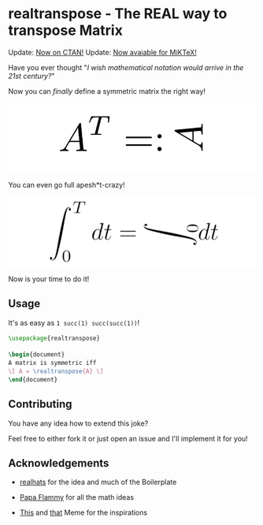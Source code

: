 # realtranspose - The REAL way to transpose Matrix

Update: [Now on CTAN!](https://ctan.org/pkg/realtranspose)
Update: [Now avaiable for MiKTeX!](https://miktex.org/packages/realtranspose)

Have you ever thought "*I wish mathematical notation would arrive in the 21st century?*"

Now you can *finally* define a symmetric matrix the right way!

![The smart way to transpose fight me](img/sym.png)

You can even go full apesh\*t-crazy!

![Literally, how could noone have implemented that beefore?](img/int.png)

Now is your time to do it!

## Usage

It's as easy as `1 succ(1) succ(succ(1))`!
```latex
\usepackage{realtranspose}

\begin{document}
A matrix is symmetric iff
\[ A = \realtranspose{A} \]
\end{document}
```

## Contributing

You have any idea how to extend this joke?

Feel free to either fork it or just open an issue and I'll implement it for you!

## Acknowledgements

- [realhats](https://github.com/mscroggs/realhats) for the idea and much of the Boilerplate

- [Papa Flammy](https://www.youtube.com/channel/UCtAIs1VCQrymlAnw3mGonhw) for all the math ideas

- [This](https://twitter.com/FlammableMaths/status/1293551550179225601) and [that](https://twitter.com/FlammableMaths/status/1281160091845173251) Meme for the inspirations
